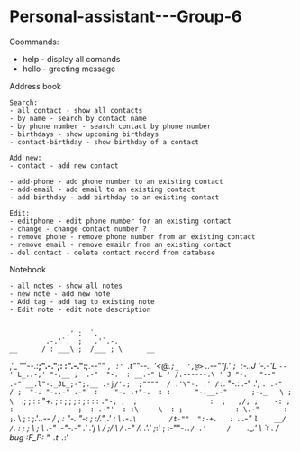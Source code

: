 # Personal-assistant---Group-6

Coommands:

- help - display all comands                   
- hello - greeting message

Address book 

    Search:
    - all contact - show all contacts
    - by name - search by contact name
    - by phone number - search contact by phone number
    - birthdays - show upcoming birthdays
    - contact-birthday - show birthday of a contact

    Add new:
    - contact - add new contact

    - add-phone - add phone number to an existing contact
    - add-email - add email to an existing contact
    - add-birthday - add birthday to an existing contact

    Edit:
    - editphone - edit phone number for an existing contact
    - change - change contact number ? 
    - remove phone - remove phone number from an existing contact
    - remove email - remove emailr from an existing contact
    - del contact - delete contact record from database

Notebook

    - all notes - show all notes
    - new note - add new note
    - Add tag - add tag to existing note
    - Edit note - edit note description
    

                 _.' :  `._
             .-.'`.  ;   .'`.-.
    __      / : ___\ ;  /___ ; \      __
  ,'_ ""--.:__;".-.";: :".-.":__;.--"" _`,
  :' `.t""--.. '<@.`;_  ',@>` ..--""j.' `;
       `:-.._J '-.-'L__ `-- ' L_..-;'
         "-.__ ;  .-"  "-.  : __.-"
             L ' /.------.\ ' J
              "-.   "--"   .-"
             __.l"-:_JL_;-";.__
          .-j/'.;  ;""""  / .'\"-.
        .' /:`. "-.:     .-" .';  `.
     .-"  / ;  "-. "-..-" .-"  :    "-.
  .+"-.  : :      "-.__.-"      ;-._   \
  ; \  `.; ;                    : : "+. ;
  :  ;   ; ;                    : ;  : \:
 : `."-; ;  ;                  :  ;   ,/;
  ;    -: ;  :                ;  : .-"'  :
  :\     \  : ;             : \.-"      :
   ;`.    \  ; :            ;.'_..--  / ;
   :  "-.  "-:  ;          :/."      .'  :
     \       .-`.\        /t-""  ":-+.   :
      `.  .-"    `l    __/ /`. :  ; ; \  ;
        \   .-" .-"-.-"  .' .'j \  /   ;/
         \ / .-"   /.     .'.' ;_:'    ;
          :-""-.`./-.'     /    `.___.'
                \ `t  ._  /  bug :F_P:
                 "-.t-._:'